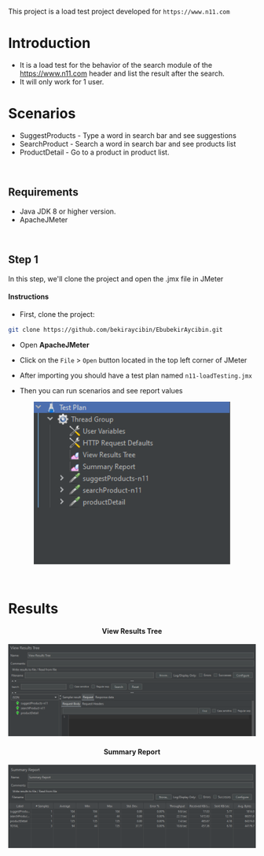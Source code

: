 
This project is a load test project developed for ```https://www.n11.com```

# Introduction

- It is a load test for the behavior of the search module of the https://www.n11.com header and list the result after the search.
- It will only work for 1 user.

# Scenarios
- SuggestProducts - Type a word in search bar and see suggestions 
- SearchProduct - Search a word in search bar and see products list
- ProductDetail - Go to a product in product list.
<br>

## Requirements

- Java JDK 8 or higher version.
- ApacheJMeter

<br>

## Step 1


In this step, we'll clone the project and open the .jmx file in JMeter

#### Instructions

- First, clone the project:

```sh
git clone https://github.com/bekiraycibin/EbubekirAycibin.git
```
- Open **ApacheJMeter**

- Click on the  ```File``` > ```Open``` button located in the top left corner of JMeter

- After importing you should have a test plan named ```n11-loadTesting.jmx```
- Then you can run scenarios and see report values
<center>
<p align="center">
<img src="report-img/export-img.png" alt="mobile-prew" width="400"/>
</p>
</center>

<br>

# Results

<center>

#### View Results Tree
<p align="center">
<img src="report-img/viewResultTree.png" alt="mobile-prew"/>
</p>

#### Summary Report
<p align="center">
<img src="report-img/summaryReport.png" alt="mobile-prew"/>
</p>

</center>